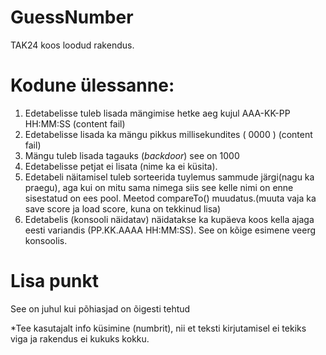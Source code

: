 # GuessNumber

TAK24 koos loodud rakendus.

# Kodune ülessanne:
1. Edetabelisse tuleb lisada mängimise hetke aeg kujul AAA-KK-PP HH:MM:SS (content fail)
2. Edetabelisse lisada ka mängu pikkus millisekundites ( 0000 ) (content fail)
3. Mängu tuleb lisada tagauks (_backdoor_) see on 1000
4. Edetabelisse petjat ei lisata (nime ka ei küsita).
5. Edetabeli näitamisel tuleb sorteerida tuylemus sammude järgi(nagu ka praegu), aga kui on mitu sama nimega siis see kelle nimi on enne sisestatud on ees pool.  Meetod compareTo() muudatus.(muuta vaja ka save score ja load score, kuna on tekkinud lisa)
6. Edetabelis (konsooli näidatav) näidatakse ka kupäeva koos kella ajaga  eesti variandis (PP.KK.AAAA HH:MM:SS). See on kõige esimene veerg konsoolis.


# Lisa punkt
See on juhul kui põhiasjad on õigesti tehtud

*Tee kasutajalt info küsimine (numbrit), nii et teksti kirjutamisel ei tekiks viga ja rakendus ei kukuks kokku.